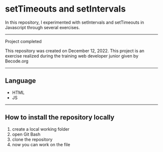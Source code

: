 # setTimeouts and setIntervals

In this repository, I experimented with setIntervals and setTimeouts in Javascript through several exercises.

---

Project completed

This repository was created on December 12, 2022. This project is an exercise realized during the training web developer junior given by Becode.org

---

## Language

- HTML
- JS

---

## How to install the repository locally

1. create a local working folder
2. open Git Bash
3. clone the repository
4. now you can work on the file
